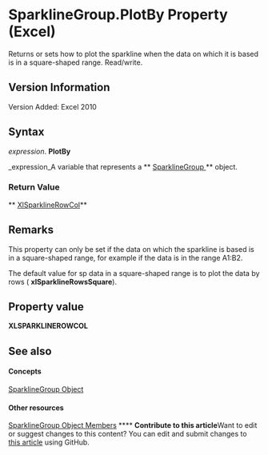 
# SparklineGroup.PlotBy Property (Excel)

Returns or sets how to plot the sparkline when the data on which it is based is in a square-shaped range. Read/write.


## Version Information

Version Added: Excel 2010 


## Syntax

 _expression_. **PlotBy**

 _expression_A variable that represents a  ** [SparklineGroup ](cc694d97-a3d3-3473-2e37-0ede67b97680.md)** object.


### Return Value

 ** [XlSparklineRowCol](1b978b0d-c2a9-3367-cdef-429f79d84882.md)**


## Remarks

This property can only be set if the data on which the sparkline is based is in a square-shaped range, for example if the data is in the range A1:B2. 

The default value for sp data in a square-shaped range is to plot the data by rows ( **xlSparklineRowsSquare**).


## Property value

 **XLSPARKLINEROWCOL**


## See also


#### Concepts


 [SparklineGroup Object](cc694d97-a3d3-3473-2e37-0ede67b97680.md)
#### Other resources


 [SparklineGroup Object Members](dad308ee-d69b-748d-d0c8-ad63c643808f.md)
****   **Contribute to this article**Want to edit or suggest changes to this content? You can edit and submit changes to  [this article](https://github.com/jhershey00/VBA_Excel_Test/OpenXMLCon/articles/217c6de7-fabf-2642-96a7-aec82f6609a9.md) using GitHub.

